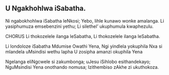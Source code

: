 ## U Ngakhohlwa iSabatha.

Ni ngabokhohlwa iSabatha leNkosi;
Yebo, lihle kunawo wonke amalanga.
Li yasiphumuza emsebenzini yethu;
Li silethel’ ukuphumula kwaphezulu.

CHORUS
Li thokozelele ilanga leSabatha,
Li thokozelele ilanga leSabatha.

Li londoloze iSabatha Mdumise
Owathi Yena, Ngi yindlela yokuphila
Nxa si mlandela uMsindisi wethu lapha
U zosipha amanzi okuphila Yena

Ngelanga eliNgcwele si zakumbonga;
uJesu iSihlobo esithandekayo;
NguMsindisi Yena onothando nomusa;
Izithembiso zAkhe zi ukuthokoza.
